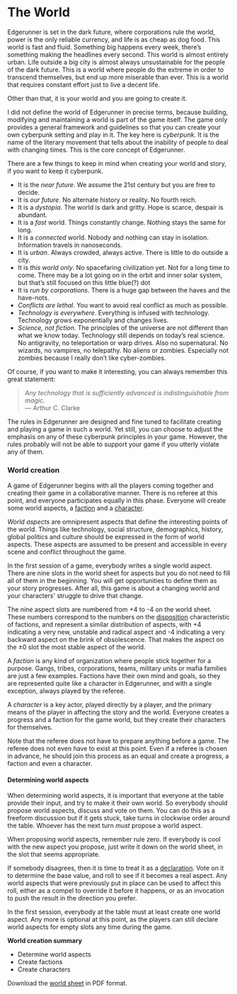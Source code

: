 # The World

Edgerunner is set in the dark future, where corporations rule the world, power is the only reliable currency, and life is as cheap as dog food. This world is fast and fluid. Something big happens every week, there’s something making the headlines every second. This world is almost entirely urban. Life outside a big city is almost always unsustainable for the people of the dark future. This is a world where people do the extreme in order to transcend themselves, but end up more miserable than ever. This is a world that requires constant effort just to live a decent life.

Other than that, it is your world and you are going to create it.

I did not define the world of Edgerunner in precise terms, because building, modifying and maintaining a world is part of the game itself. The game only provides a general framework and guidelines so that you can create your own cyberpunk setting and play in it. The key here is _cyberpunk_. It is the name of the literary movement that tells about the inability of people to deal with changing times. This is the core concept of Edgerunner.

There are a few things to keep in mind when creating your world and story, if you want to keep it cyberpunk.

* It is the _near future_. We assume the 21st century but you are free to decide.
* It is _our future_. No alternate history or reality. No fourth reich.
* It is a _dystopia_. The world is dark and gritty. Hope is scarce, despair is abundant.
* It is a _fast_ world. Things constantly change. Nothing stays the same for long.
* It is a _connected_ world. Nobody and nothing can stay in isolation. Information travels in nanoseconds.
* It is _urban_. Always crowded, always active. There is little to do outside a city.
* It is _this world only_. No spacefaring civilization yet. Not for a long time to come. There may be a lot going on in the orbit and inner solar system, but that’s still focused on this little blue\(?\) dot
* It is _run by corporations_. There is a huge gap between the haves and the have-nots.
* _Conflicts are lethal_. You want to avoid real conflict as much as possible.
* _Technology is everywhere_. Everything is infused with technology. Technology grows exponentially and changes lives.
* _Science, not fiction_. The principles of the universe are not different than what we know today. Technology still depends on today’s real science. No antigravity, no teleportation or warp drives. Also no supernatural. No wizards, no vampires, no telepathy. No aliens or zombies. Especially not zombies because I really don’t like cyber-zombies.

Of course, if you want to make it interesting, you can always remember this great statement:

> _Any technology that is sufficiently advanced is indistinguishable from magic._  
>  — Arthur C. Clarke

The rules in Edgerunner are designed and fine tuned to facilitate creating and playing a game in such a world. Yet still, you can choose to adjust the emphasis on any of these cyberpunk principles in your game. However, the rules probably will not be able to support your game if you utterly violate any of them.

### World creation

A game of Edgerunner begins with all the players coming together and creating their game in a collaborative manner. There is no referee at this point, and everyone participates equally in this phase. Everyone will create some world aspects, a [faction](http://edgerunner.merttorun.com/the-world/factions) and a [character](http://edgerunner.merttorun.com/characters).

_World aspects_ are omnipresent aspects that define the interesting points of the world. Things like technology, social structure, demographics, history, global politics and culture should be expressed in the form of world aspects. These aspects are assumed to be present and accessible in every scene and conflict throughout the game.

In the first session of a game, everybody writes a single world aspect. There are nine slots in the world sheet for aspects but you do not need to fill all of them in the beginning. You will get opportunities to define them as your story progresses. After all, this game is about a changing world and your characters' struggle to drive that change.

The nine aspect slots are numbered from +4 to -4 on the world sheet. These numbers correspond to the numbers on the [disposition](http://edgerunner.merttorun.com/the-world/factions#disposition) characteristic of factions, and represent a similar distribution of aspects, with +4 indicating a very new, unstable and radical aspect and -4 indicating a very backward aspect on the brink of obsolescence. That makes the aspect on the ±0 slot the most stable aspect of the world.

A _faction_ is any kind of organization where people stick together for a purpose. Gangs, tribes, corporations, teams, military units or mafia families are just a few examples. Factions have their own mind and goals, so they are represented quite like a character in Edgerunner, and with a single exception, always played by the referee.

A _character_ is a key actor, played directly by a player, and the primary means of the player in affecting the story and the world. Everyone creates a progress and a faction for the game world, but they create their characters for themselves.

Note that the referee does not have to prepare anything before a game. The referee does not even have to exist at this point. Even if a referee is chosen in advance, he should join this process as an equal and create a progress, a faction and even a character.

#### Determining world aspects

When determining world aspects, it is important that everyone at the table provide their input, and try to make it their own world. So everybody should propose world aspects, discuss and vote on them. You can do this as a freeform discussion but if it gets stuck, take turns in clockwise order around the table. Whoever has the next turn _must_ propose a world aspect.

When proposing world aspects, remember rule zero. If everybody is cool with the new aspect you propose, just write it down on the world sheet, in the slot that seems appropriate.

If somebody disagrees, then it is time to treat it as a [declaration](http://edgerunner.merttorun.com/fate/creating-aspects#declaration). Vote on it to determine the base value, and roll to see if it becomes a real aspect. Any world aspects that were previously put in place can be used to affect this roll, either as a compel to override it before it happens, or as an invocation to push the result in the direction you prefer.

In the first session, everybody at the table must at least create one world aspect. Any more is optional at this point, as the players can still declare world aspects for empty slots any time during the game.

**World creation summary**

* Determine world aspects
* Create factions
* Create characters

Download the [world sheet](https://s3.amazonaws.com/merttorun.com/edgerunner/edgerunner-world.pdf) in PDF format.


